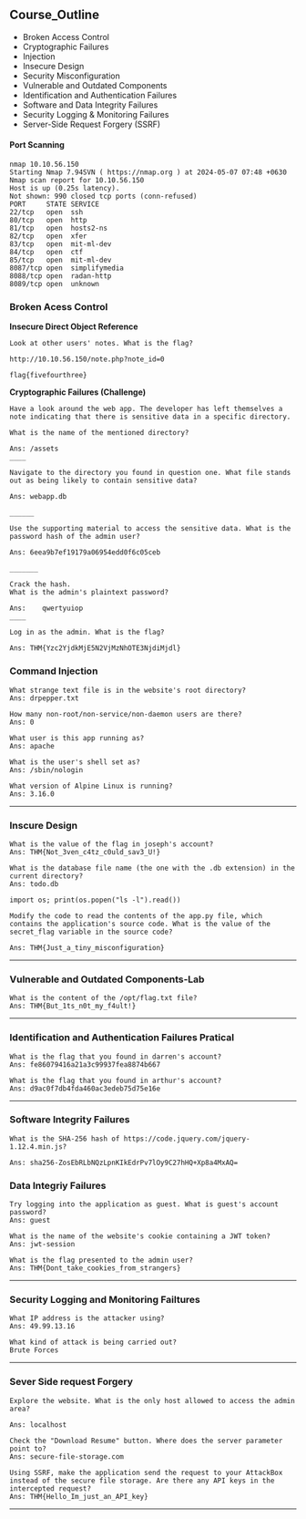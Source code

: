 ## Course_Outline 

-   Broken Access Control
-   Cryptographic Failures
-   Injection
-   Insecure Design
-   Security Misconfiguration
-   Vulnerable and Outdated Components
-   Identification and Authentication Failures
-   Software and Data Integrity Failures
-   Security Logging & Monitoring Failures
-   Server-Side Request Forgery (SSRF)

#### Port Scanning 
    nmap 10.10.56.150 
    Starting Nmap 7.94SVN ( https://nmap.org ) at 2024-05-07 07:48 +0630
    Nmap scan report for 10.10.56.150
    Host is up (0.25s latency).
    Not shown: 990 closed tcp ports (conn-refused)
    PORT     STATE SERVICE
    22/tcp   open  ssh
    80/tcp   open  http
    81/tcp   open  hosts2-ns
    82/tcp   open  xfer
    83/tcp   open  mit-ml-dev
    84/tcp   open  ctf
    85/tcp   open  mit-ml-dev
    8087/tcp open  simplifymedia
    8088/tcp open  radan-http
    8089/tcp open  unknown


### Broken Acess Control

**Insecure Direct Object Reference**  

    Look at other users' notes. What is the flag?

    http://10.10.56.150/note.php?note_id=0

    flag{fivefourthree}

**Cryptographic Failures (Challenge)**

    Have a look around the web app. The developer has left themselves a note indicating that there is sensitive data in a specific directory. 

    What is the name of the mentioned directory?

    Ans: /assets
    ____

    Navigate to the directory you found in question one. What file stands out as being likely to contain sensitive data?

    Ans: webapp.db

    ______

    Use the supporting material to access the sensitive data. What is the password hash of the admin user?

    Ans: 6eea9b7ef19179a06954edd0f6c05ceb

    _______

    Crack the hash.
    What is the admin's plaintext password?

    Ans: 	qwertyuiop
    ____

    Log in as the admin. What is the flag?

    Ans: THM{Yzc2YjdkMjE5N2VjMzNhOTE3NjdiMjdl}

### Command Injection

    What strange text file is in the website's root directory?
    Ans: drpepper.txt

    How many non-root/non-service/non-daemon users are there?
    Ans: 0

    What user is this app running as?
    Ans: apache

    What is the user's shell set as?
    Ans: /sbin/nologin

    What version of Alpine Linux is running?
    Ans: 3.16.0

-----------

### Inscure Design


    What is the value of the flag in joseph's account?
    Ans: THM{Not_3ven_c4tz_c0uld_sav3_U!}

    What is the database file name (the one with the .db extension) in the current directory?
    Ans: todo.db

    import os; print(os.popen("ls -l").read())

    Modify the code to read the contents of the app.py file, which contains the application's source code. What is the value of the secret_flag variable in the source code?

    Ans: THM{Just_a_tiny_misconfiguration}
_______

### Vulnerable and Outdated Components-Lab
    What is the content of the /opt/flag.txt file?
    Ans: THM{But_1ts_n0t_my_f4ult!}
______

### Identification and Authentication Failures Pratical
    What is the flag that you found in darren's account?
    Ans: fe86079416a21a3c99937fea8874b667 

    What is the flag that you found in arthur's account?
    Ans: d9ac0f7db4fda460ac3edeb75d75e16e 

____

### Software Integrity Failures
    What is the SHA-256 hash of https://code.jquery.com/jquery-1.12.4.min.js?

    Ans: sha256-ZosEbRLbNQzLpnKIkEdrPv7lOy9C27hHQ+Xp8a4MxAQ=

### Data Integriy Failures
    Try logging into the application as guest. What is guest's account password?
    Ans: guest

    What is the name of the website's cookie containing a JWT token?
    Ans: jwt-session

    What is the flag presented to the admin user?
    Ans: THM{Dont_take_cookies_from_strangers}

_______

### Security Logging and Monitoring Failtures
    What IP address is the attacker using?
    Ans: 49.99.13.16

    What kind of attack is being carried out?
    Brute Forces

_______

### Sever Side request Forgery
    Explore the website. What is the only host allowed to access the admin area?

    Ans: localhost

    Check the "Download Resume" button. Where does the server parameter point to?
    Ans: secure-file-storage.com

    Using SSRF, make the application send the request to your AttackBox instead of the secure file storage. Are there any API keys in the intercepted request?
    Ans: THM{Hello_Im_just_an_API_key}

-----------------